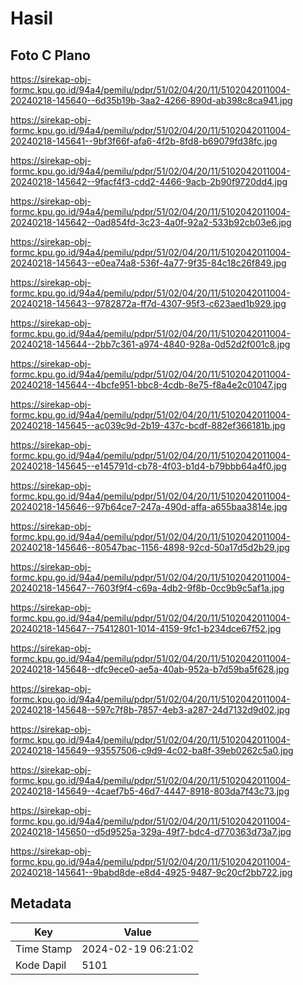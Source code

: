 # Hasil

## Foto C Plano

https://sirekap-obj-formc.kpu.go.id/94a4/pemilu/pdpr/51/02/04/20/11/5102042011004-20240218-145640--6d35b19b-3aa2-4266-890d-ab398c8ca941.jpg

https://sirekap-obj-formc.kpu.go.id/94a4/pemilu/pdpr/51/02/04/20/11/5102042011004-20240218-145641--9bf3f66f-afa6-4f2b-8fd8-b69079fd38fc.jpg

https://sirekap-obj-formc.kpu.go.id/94a4/pemilu/pdpr/51/02/04/20/11/5102042011004-20240218-145642--9facf4f3-cdd2-4466-9acb-2b90f9720dd4.jpg

https://sirekap-obj-formc.kpu.go.id/94a4/pemilu/pdpr/51/02/04/20/11/5102042011004-20240218-145642--0ad854fd-3c23-4a0f-92a2-533b92cb03e6.jpg

https://sirekap-obj-formc.kpu.go.id/94a4/pemilu/pdpr/51/02/04/20/11/5102042011004-20240218-145643--e0ea74a8-536f-4a77-9f35-84c18c26f849.jpg

https://sirekap-obj-formc.kpu.go.id/94a4/pemilu/pdpr/51/02/04/20/11/5102042011004-20240218-145643--9782872a-ff7d-4307-95f3-c623aed1b929.jpg

https://sirekap-obj-formc.kpu.go.id/94a4/pemilu/pdpr/51/02/04/20/11/5102042011004-20240218-145644--2bb7c361-a974-4840-928a-0d52d2f001c8.jpg

https://sirekap-obj-formc.kpu.go.id/94a4/pemilu/pdpr/51/02/04/20/11/5102042011004-20240218-145644--4bcfe951-bbc8-4cdb-8e75-f8a4e2c01047.jpg

https://sirekap-obj-formc.kpu.go.id/94a4/pemilu/pdpr/51/02/04/20/11/5102042011004-20240218-145645--ac039c9d-2b19-437c-bcdf-882ef366181b.jpg

https://sirekap-obj-formc.kpu.go.id/94a4/pemilu/pdpr/51/02/04/20/11/5102042011004-20240218-145645--e145791d-cb78-4f03-b1d4-b79bbb64a4f0.jpg

https://sirekap-obj-formc.kpu.go.id/94a4/pemilu/pdpr/51/02/04/20/11/5102042011004-20240218-145646--97b64ce7-247a-490d-affa-a655baa3814e.jpg

https://sirekap-obj-formc.kpu.go.id/94a4/pemilu/pdpr/51/02/04/20/11/5102042011004-20240218-145646--80547bac-1156-4898-92cd-50a17d5d2b29.jpg

https://sirekap-obj-formc.kpu.go.id/94a4/pemilu/pdpr/51/02/04/20/11/5102042011004-20240218-145647--7603f9f4-c69a-4db2-9f8b-0cc9b9c5af1a.jpg

https://sirekap-obj-formc.kpu.go.id/94a4/pemilu/pdpr/51/02/04/20/11/5102042011004-20240218-145647--75412801-1014-4159-9fc1-b234dce67f52.jpg

https://sirekap-obj-formc.kpu.go.id/94a4/pemilu/pdpr/51/02/04/20/11/5102042011004-20240218-145648--dfc9ece0-ae5a-40ab-952a-b7d59ba5f628.jpg

https://sirekap-obj-formc.kpu.go.id/94a4/pemilu/pdpr/51/02/04/20/11/5102042011004-20240218-145648--597c7f8b-7857-4eb3-a287-24d7132d9d02.jpg

https://sirekap-obj-formc.kpu.go.id/94a4/pemilu/pdpr/51/02/04/20/11/5102042011004-20240218-145649--93557506-c9d9-4c02-ba8f-39eb0262c5a0.jpg

https://sirekap-obj-formc.kpu.go.id/94a4/pemilu/pdpr/51/02/04/20/11/5102042011004-20240218-145649--4caef7b5-46d7-4447-8918-803da7f43c73.jpg

https://sirekap-obj-formc.kpu.go.id/94a4/pemilu/pdpr/51/02/04/20/11/5102042011004-20240218-145650--d5d9525a-329a-49f7-bdc4-d770363d73a7.jpg

https://sirekap-obj-formc.kpu.go.id/94a4/pemilu/pdpr/51/02/04/20/11/5102042011004-20240218-145641--9babd8de-e8d4-4925-9487-9c20cf2bb722.jpg


## Metadata

| Key        | Value               |
| ---------- | ------------------- |
| Time Stamp | 2024-02-19 06:21:02 |
| Kode Dapil | 5101                |



